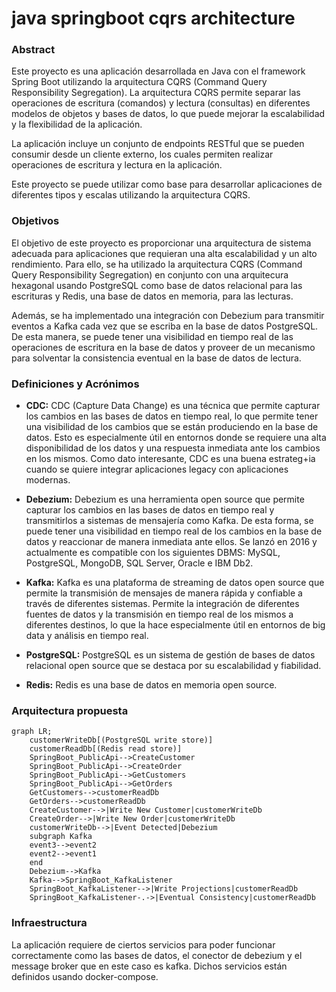 # java springboot cqrs architecture

### Abstract

Este proyecto es una aplicación desarrollada en Java con el framework Spring Boot utilizando la arquitectura CQRS (Command Query Responsibility Segregation). La arquitectura CQRS permite separar las operaciones de escritura (comandos) y lectura (consultas) en diferentes modelos de objetos y bases de datos, lo que puede mejorar la escalabilidad y la flexibilidad de la aplicación.

La aplicación incluye un conjunto de endpoints RESTful que se pueden consumir desde un cliente externo, los cuales permiten realizar operaciones de escritura y lectura en la aplicación.

Este proyecto se puede utilizar como base para desarrollar aplicaciones de diferentes tipos y escalas utilizando la arquitectura CQRS.

### Objetivos

El objetivo de este proyecto es proporcionar una arquitectura de sistema adecuada para aplicaciones que requieran una alta escalabilidad y un alto rendimiento. Para ello, se ha utilizado la arquitectura CQRS (Command Query Responsibility Segregation) en conjunto con una arquitecura hexagonal usando PostgreSQL como base de datos relacional para las escrituras y Redis, una base de datos en memoria, para las lecturas.

Además, se ha implementado una integración con Debezium para transmitir eventos a Kafka cada vez que se escriba en la base de datos PostgreSQL. De esta manera, se puede tener una visibilidad en tiempo real de las operaciones de escritura en la base de datos y proveer de un mecanismo para solventar la consistencia eventual en la base de datos de lectura.

### Definiciones y Acrónimos

- **CDC:** CDC (Capture Data Change) es una técnica que permite capturar los cambios en las bases de datos en tiempo real, lo que permite tener una visibilidad de los cambios que se están produciendo en la base de datos. Esto es especialmente útil en entornos donde se requiere una alta disponibilidad de los datos y una respuesta inmediata ante los cambios en los mismos. Como dato interesante, CDC es una buena estrateg+ia cuando se quiere integrar aplicaciones legacy con aplicaciones modernas.

- **Debezium:** Debezium es una herramienta open source que permite capturar los cambios en las bases de datos en tiempo real y transmitirlos a sistemas de mensajería como Kafka. De esta forma, se puede tener una visibilidad en tiempo real de los cambios en la base de datos y reaccionar de manera inmediata ante ellos. Se lanzó en 2016 y actualmente es compatible con los siguientes DBMS: MySQL, PostgreSQL, MongoDB, SQL Server, Oracle e IBM Db2.

- **Kafka:** Kafka es una plataforma de streaming de datos open source que permite la transmisión de mensajes de manera rápida y confiable a través de diferentes sistemas. Permite la integración de diferentes fuentes de datos y la transmisión en tiempo real de los mismos a diferentes destinos, lo que la hace especialmente útil en entornos de big data y análisis en tiempo real.

- **PostgreSQL:** PostgreSQL es un sistema de gestión de bases de datos relacional open source que se destaca por su escalabilidad y fiabilidad.

- **Redis:** Redis es una base de datos en memoria open source.

### Arquitectura propuesta

```mermaid
graph LR;
    customerWriteDb[(PostgreSQL write store)]
    customerReadDb[(Redis read store)]
    SpringBoot_PublicApi-->CreateCustomer
    SpringBoot_PublicApi-->CreateOrder
    SpringBoot_PublicApi-->GetCustomers
    SpringBoot_PublicApi-->GetOrders
    GetCustomers-->customerReadDb
    GetOrders-->customerReadDb
    CreateCustomer-->|Write New Customer|customerWriteDb
    CreateOrder-->|Write New Order|customerWriteDb
    customerWriteDb-->|Event Detected|Debezium
    subgraph Kafka
    event3-->event2
    event2-->event1
    end
    Debezium-->Kafka
    Kafka-->SpringBoot_KafkaListener
    SpringBoot_KafkaListener-->|Write Projections|customerReadDb
    SpringBoot_KafkaListener-.->|Eventual Consistency|customerReadDb
```

### Infraestructura

La aplicación requiere de ciertos servicios para poder funcionar correctamente como las bases de datos, el conector de debezium y el message broker que en este caso es kafka. Dichos servicios están definidos usando docker-compose.


